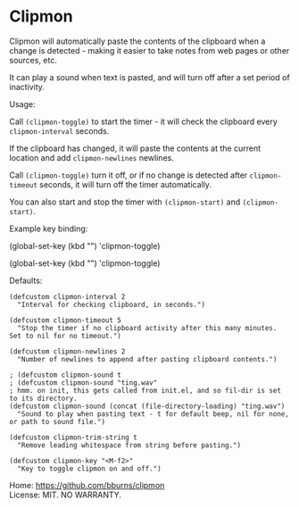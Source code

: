 
Clipmon
=======

Clipmon will automatically paste the contents of the clipboard when a change is detected - 
making it easier to take notes from web pages or other sources, etc.

It can play a sound when text is pasted, and will turn off after a set period of inactivity.


Usage: 

Call `(clipmon-toggle)` to start the timer - it will check the clipboard every `clipmon-interval` seconds.

If the clipboard has changed, it will paste the contents at the current location and add `clipmon-newlines` newlines. 

Call `(clipmon-toggle)` turn it off, or if no change is detected after `clipmon-timeout` seconds, it will turn off the timer automatically.

You can also start and stop the timer with `(clipmon-start)` and `(clipmon-start)`.



Example key binding:

(global-set-key (kbd "<M-f2>") 'clipmon-toggle)

(global-set-key (kbd "<M-f1>") 'clipmon-toggle)




Defaults:

```
(defcustom clipmon-interval 2
  "Interval for checking clipboard, in seconds.")

(defcustom clipmon-timeout 5
  "Stop the timer if no clipboard activity after this many minutes. Set to nil for no timeout.")

(defcustom clipmon-newlines 2
  "Number of newlines to append after pasting clipboard contents.")

; (defcustom clipmon-sound t
; (defcustom clipmon-sound "ting.wav"
; hmm. on init, this gets called from init.el, and so fil-dir is set to its directory. 
(defcustom clipmon-sound (concat (file-directory-loading) "ting.wav")
  "Sound to play when pasting text - t for default beep, nil for none, or path to sound file.")

(defcustom clipmon-trim-string t
  "Remove leading whitespace from string before pasting.")

(defcustom clipmon-key "<M-f2>"
  "Key to toggle clipmon on and off.")
```


Home: https://github.com/bburns/clipmon  
License: MIT. NO WARRANTY.  



